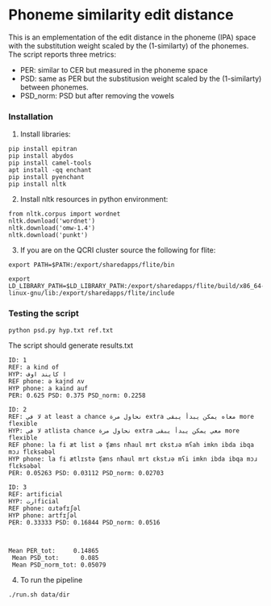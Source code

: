 # Phoneme similarity edit distance

This is an emplementation of the edit distance in the phoneme (IPA) space with the substitution weight scaled by the (1-similarty) of the phonemes. The script reports three metrics: 
- PER: similar to CER but measured in the phoneme space
- PSD: same as PER but the substitusion weight scaled by the (1-similarty) between phonemes.
- PSD_norm: PSD but after removing the vowels 

### Installation
1. Install libraries:

```
pip install epitran
pip install abydos
pip install camel-tools
apt install -qq enchant
pip install pyenchant
pip install nltk
```
2. Install nltk resources in python environment:
```
from nltk.corpus import wordnet
nltk.download('wordnet')
nltk.download('omw-1.4')
nltk.download('punkt')
```
3. If you are on the QCRI cluster source the following for flite:
```
export PATH=$PATH:/export/sharedapps/flite/bin

export LD_LIBRARY_PATH=$LD_LIBRARY_PATH:/export/sharedapps/flite/build/x86_64-linux-gnu/lib:/export/sharedapps/flite/include
```

### Testing the script 
`python psd.py hyp.txt ref.txt`

The script should generate results.txt

```
ID: 1
REF: a kind of
HYP: ا كايند اوف
REF phone: ə kajnd ʌv
HYP phone: a kaind auf
PER: 0.625 PSD: 0.375 PSD_norm: 0.2258

ID: 2
REF: لا في at least a chance نحاول مرة extra معاه يمكن يبدأ يبقى more flexible
HYP: لا في atlista chance نحاول مرة extra معي يمكن يبدأ يبقى more flexible
REF phone: la fi æt list ə ʧæns nħaul mrt ɛkstɹə mʕah imkn ibda ibqa mɔɹ flɛksəbəl
HYP phone: la fi ætlɪstə ʧæns nħaul mrt ɛkstɹə mʕi imkn ibda ibqa mɔɹ flɛksəbəl
PER: 0.05263 PSD: 0.03112 PSD_norm: 0.02703

ID: 3
REF: artificial
HYP: ارتficial
REF phone: ɑɹtəfɪʃəl
HYP phone: artfɪʃəl
PER: 0.33333 PSD: 0.16844 PSD_norm: 0.0516



Mean PER_tot:     0.14865
 Mean PSD_tot:      0.085
 Mean PSD_norm_tot: 0.05079
```

4. To run the pipeline 

`./run.sh data/dir`
